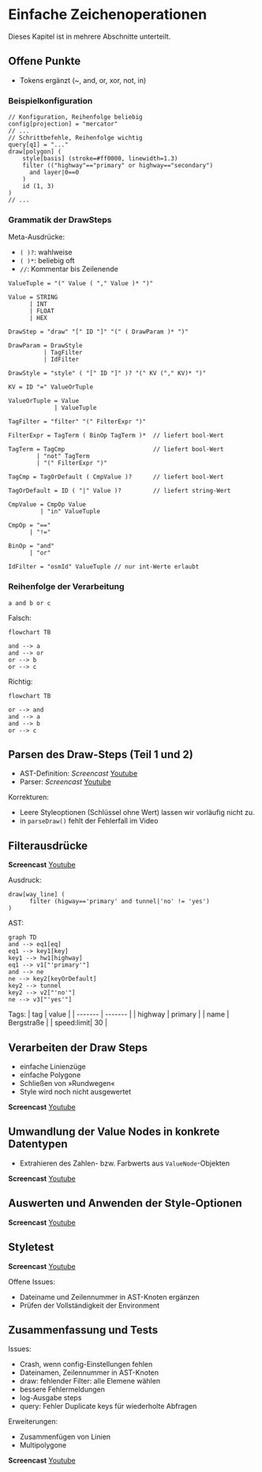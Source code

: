 # Einfache Zeichenoperationen

Dieses Kapitel ist in mehrere Abschnitte unterteilt.

## Offene Punkte

- Tokens ergänzt (~, and, or, xor, not, in)

### Beispielkonfiguration

~~~~
// Konfiguration, Reihenfolge beliebig
config[projection] = "mercator"
// ...
// Schrittbefehle, Reihenfolge wichtig
query[q1] = "..."
draw[polygon] (
    style[basis] (stroke=#ff0000, linewidth=1.3)
    filter (("highway"=="primary" or highway=="secondary")
      and layer|0==0
    )
    id (1, 3)
)
// ...
~~~~

### Grammatik der DrawSteps

Meta-Ausdrücke:

- `( )?`: wahlweise
- `( )*`: beliebig oft
- `//`: Kommentar bis Zeilenende

~~~
ValueTuple = "(" Value ( "," Value )* ")"

Value = STRING
      | INT
      | FLOAT
      | HEX

DrawStep = "draw" "[" ID "]" "(" ( DrawParam )* ")"

DrawParam = DrawStyle
          | TagFilter
          | IdFilter

DrawStyle = "style" ( "[" ID "]" )? "(" KV ("," KV)* ")"

KV = ID "=" ValueOrTuple

ValueOrTuple = Value
             | ValueTuple

TagFilter = "filter" "(" FilterExpr ")"

FilterExpr = TagTerm ( BinOp TagTerm )*  // liefert bool-Wert

TagTerm = TagCmp                         // liefert bool-Wert
        | "not" TagTerm
        | "(" FilterExpr ")"

TagCmp = TagOrDefault ( CmpValue )?      // liefert bool-Wert

TagOrDefault = ID ( "|" Value )?         // liefert string-Wert

CmpValue = CmpOp Value
         | "in" ValueTuple

CmpOp = "=="
      | "!="

BinOp = "and"
      | "or"

IdFilter = "osmId" ValueTuple // nur int-Werte erlaubt
~~~

### Reihenfolge der Verarbeitung

~~~
a and b or c
~~~

Falsch:
~~~mermaid
flowchart TB

and --> a
and --> or
or --> b
or --> c
~~~
Richtig:
~~~mermaid
flowchart TB

or --> and
and --> a
and --> b
or --> c
~~~

## Parsen des Draw-Steps (Teil 1 und 2)

- AST-Definition: *Screencast* [Youtube](https://youtu.be/I9wie_7KWCg)
- Parser: *Screencast* [Youtube](https://youtu.be/O_pRFMpPn4c)

Korrekturen:

- Leere Styleoptionen (Schlüssel ohne Wert) lassen wir vorläufig nicht zu.
- in `parseDraw()` fehlt der Fehlerfall im Video

## Filterausdrücke

**Screencast** [Youtube](https://youtu.be/1zcn671EVX8)

Ausdruck:
~~~
draw[way_line] (
      filter (higway=='primary' and tunnel|'no' != 'yes')
)
~~~
AST:
~~~mermaid
graph TD
and --> eq1[eq]
eq1 --> key1[key]
key1 --> hw1[highway]
eq1 --> v1["'primary'"]
and --> ne
ne --> key2[keyOrDefault]
key2 --> tunnel
key2 --> v2["'no'"]
ne --> v3["'yes'"]
~~~
Tags:
| tag     | value      |
| ------- | -------    |
| highway | primary    |
| name    | Bergstraße |
| speed:limit| 30 |

## Verarbeiten der Draw Steps

- einfache Linienzüge
- einfache Polygone
- Schließen von »Rundwegen«
- Style wird noch nicht ausgewertet

**Screencast** [Youtube](https://youtu.be/W1sHKmFOi6g)

## Umwandlung der Value Nodes in konkrete Datentypen

- Extrahieren des Zahlen- bzw. Farbwerts aus `ValueNode`-Objekten

**Screencast** [Youtube](https://youtu.be/t5dVhmoy9R0)

## Auswerten und Anwenden der Style-Optionen

**Screencast** [Youtube](https://youtu.be/Vt_7L2Q4zck)

## Styletest

**Screencast** [Youtube](https://youtu.be/-xywMhjM1j0)

Offene Issues:

- Dateiname und Zeilennummer in AST-Knoten ergänzen
- Prüfen der Vollständigkeit der Environment

## Zusammenfassung und Tests

Issues:

- Crash, wenn config-Einstellungen fehlen
- Dateinamen, Zeilennummer in AST-Knoten
- draw: fehlender Filter: alle Elemene wählen
- bessere Fehlermeldungen
- log-Ausgabe steps
- query: Fehler Duplicate keys für wiederholte Abfragen

Erweiterungen:

- Zusammenfügen von Linien
- Multipolygone

**Screencast** [Youtube](https://youtu.be/ucbr_fbU91U)
